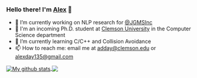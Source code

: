 ### Hello there! I'm [Alex](https://alexday.me) 👋

- 🔭 I’m currently working on NLP research for [@JGMSInc](https://github.com/JGMSInc)
- 🏫 I'm an incoming Ph.D. student at [Clemson University](https://clemson.edu) in the Computer Science department
- 🌱 I’m currently learning C/C++ and Collision Avoidance
- 📫 How to reach me: email me at [adday@clemson.edu](mailto://adday@clemson.edu) or [alexday135@gmail.com](mailto:alexday135@gmail.com)



<a href="https://github.com/anuraghazra/github-readme-stats">
  <img align="center" src="https://github-readme-stats.anuraghazra1.vercel.app/api?username=AlexanderDavid&show_icons=true&count_private=true" alt="My github stats" />
</a>
<a href="https://github.com/anuraghazra/github-readme-stats">
  <!-- Change the `github-readme-stats.anuraghazra1.vercel.app` to `github-readme-stats.vercel.app`  -->
  <img align="center" src="https://github-readme-stats.anuraghazra1.vercel.app/api/top-langs/?username=AlexanderDavid&layout=compact" />
</a>
